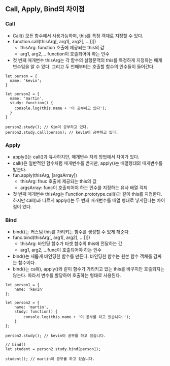 ## Call, Apply, Bind의 차이점
### Call
- Call() 모든 함수에서 사용가능하며, this를 특정 객체로 지정할 수 있다.
- function.call(thisArg[, arg1[, arg2[, ...]]])
  - thisArg: function 호출에 제공되는 this의 값
  - arg1, arg2,... function이 호출되어야 하는 인수
- 첫 번째 매개변수 thisArg는 각 함수의 실행문맥의 this를 특정하게 지정하는 매개변수임을 알 수 있다. 그리고 두 번째부터는 호출할 함수의 인수들이 들어간다.

```
let person = {
  name: 'kevin';
}

let person2 = {
  name: 'martin',
  study: function() {
    console.log(this.name + '이 공부하고 있다');
  }
}

person2.study(); // Kim이 공부하고 있다.
person2.study.call(person); // kevin이 공부하고 있다.
```

### Apply
- apply()는 call()과 유사하지만, 매개변수 처리 방법에서 차이가 있다.
- call()은 일반적인 함수처럼 매개변수를 받지만, apply()는 배열형태의 매개변수를 받는다.
- fun.apply(thisArg, [argsArray])
  - thisArg: fnuc 호출에 제공되는 this의 값
  - argsArray: func이 호출되어야 하는 인수를 지정하는 유사 배열 객체
- 첫 번째 매개변수 thisArg는 Function.prototype.call()과 같이 this를 지정한다. 하지만 call()과 다르게 apply()는 두 번째 매개변수를 배열 형태로 넣게된다는 차이점이 있다.

### Bind
- bind()는 커스텀 this를 가리키는 함수를 생성할 수 있게 해준다.
- func.bind(thisArg[, arg1[, arg2[, ...]]])
  - thisArg: 바인딩 함수가 타겟 함수의 this에 전달하는 값
  - arg1, arg2, ...func이 호출되어야 하는 인수
- bind()는 새롭게 바인딩한 함수를 만든다. 바인딩한 함수는 원본 함수 객체를 감싸는 함수이다.
- bind()는 call(), apply()와 같이 함수가 가리키고 있는 this를 바꾸지만 호출되지는 않는다. 따라서 변수를 할당하여 호출하는 형태로 사용된다.

```
let person1 = {
    name: 'kevin'
};

let person2 = {
    name: 'martin',
    study: function() {
        console.log(this.name + '이 공부를 하고 있습니다.');
    }
};

person2.study(); // kevin이 공부를 하고 있습니다.

// bind()
let student = person2.study.bind(person1);

student(); // martin이 공부를 하고 있습니다.
```
